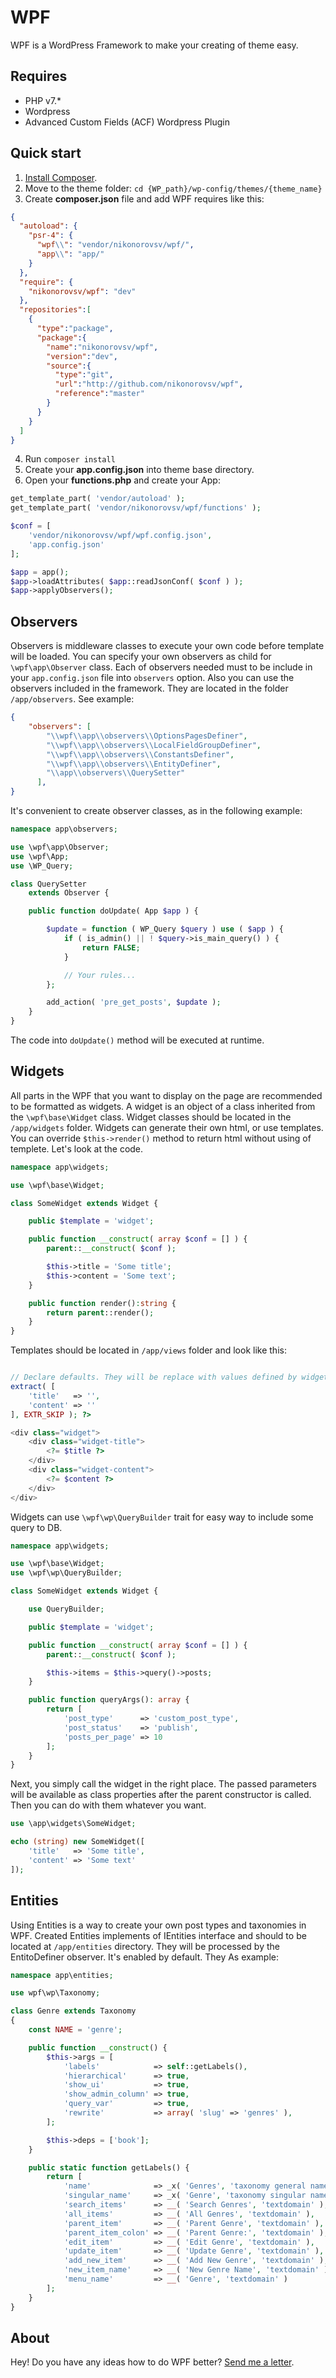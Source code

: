 # WPF
WPF is a WordPress Framework to make your creating of theme easy.

## Requires
* PHP v7.*
* Wordpress
* Advanced Custom Fields (ACF) Wordpress Plugin

## Quick start
1. [Install Composer](https://getcomposer.org/download/).
2. Move to the theme folder: `cd {WP_path}/wp-config/themes/{theme_name}`
3. Create **composer.json** file and add WPF requires like this:
```json
{
  "autoload": {
    "psr-4": {
      "wpf\\": "vendor/nikonorovsv/wpf/",
      "app\\": "app/"
    }
  },
  "require": {
    "nikonorovsv/wpf": "dev"
  },
  "repositories":[
    {
      "type":"package",
      "package":{
        "name":"nikonorovsv/wpf",
        "version":"dev",
        "source":{
          "type":"git",
          "url":"http://github.com/nikonorovsv/wpf",
          "reference":"master"
        }
      }
    }
  ]
}
```
4. Run `composer install`
5. Create your **app.config.json** into theme base directory.
6. Open your **functions.php** and create your App:
```php
get_template_part( 'vendor/autoload' );
get_template_part( 'vendor/nikonorovsv/wpf/functions' );

$conf = [
    'vendor/nikonorovsv/wpf/wpf.config.json',
    'app.config.json'
];

$app = app();
$app->loadAttributes( $app::readJsonConf( $conf ) );
$app->applyObservers();
```
    
## Observers
Observers is middleware classes to execute your own code before template will be loaded. You can specify your own observers as child for `\wpf\app\Observer` class. Each of observers needed must to be include in your `app.config.json` file into `observers` option. Also you can use the observers included in the framework. They are located in the folder `/app/observers`. See example:
```json
{
    "observers": [
        "\\wpf\\app\\observers\\OptionsPagesDefiner",
        "\\wpf\\app\\observers\\LocalFieldGroupDefiner",
        "\\wpf\\app\\observers\\ConstantsDefiner",
        "\\wpf\\app\\observers\\EntityDefiner",
        "\\app\\observers\\QuerySetter"
      ],
}
```
It's convenient to create observer classes, as in the following example:
```php
namespace app\observers;

use \wpf\app\Observer;
use \wpf\App;
use \WP_Query;

class QuerySetter
    extends Observer {

    public function doUpdate( App $app ) {

        $update = function ( WP_Query $query ) use ( $app ) {
            if ( is_admin() || ! $query->is_main_query() ) {
                return FALSE;
            }

            // Your rules...
        };

        add_action( 'pre_get_posts', $update );
    }
}
```
The code into `doUpdate()` method will be executed at runtime.

## Widgets
All parts in the WPF that you want to display on the page are recommended to be formatted as widgets. A widget is an object of a class inherited from the `\wpf\base\Widget` class. Widget classes should be located in the `/app/widgets` folder. Widgets can generate their own html, or use templates. You can override `$this->render()` method to return html without using of templete. Let's look at the code.
```php
namespace app\widgets;

use \wpf\base\Widget;

class SomeWidget extends Widget {

    public $template = 'widget';

    public function __construct( array $conf = [] ) {
        parent::__construct( $conf );

        $this->title = 'Some title';
        $this->content = 'Some text';
    }

    public function render():string {
        return parent::render();
    }
}
```

Templates should be located in `/app/views` folder and look like this:
```php

// Declare defaults. They will be replace with values defined by widget.
extract( [
    'title'   => '',
    'content' => ''
], EXTR_SKIP ); ?>

<div class="widget">
    <div class="widget-title">
        <?= $title ?>
    </div>
    <div class="widget-content">
        <?= $content ?>
    </div>
</div>
```
    
Widgets can use `\wpf\wp\QueryBuilder` trait for easy way to include some query to DB.
```php
namespace app\widgets;

use \wpf\base\Widget;
use \wpf\wp\QueryBuilder;

class SomeWidget extends Widget {

    use QueryBuilder;

    public $template = 'widget';

    public function __construct( array $conf = [] ) {
        parent::__construct( $conf );

        $this->items = $this->query()->posts;
    }

    public function queryArgs(): array {
        return [
            'post_type'      => 'custom_post_type',
            'post_status'    => 'publish',
            'posts_per_page' => 10
        ];
    }
}
```

Next, you simply call the widget in the right place. The passed parameters will be available as class properties after the parent constructor is called. Then you can do with them whatever you want.
```php
use \app\widgets\SomeWidget;

echo (string) new SomeWidget([
    'title'   => 'Some title',
    'content' => 'Some text'
]);
```

## Entities
Using Entities is a way to create your own post types and taxonomies in WPF. Created Entities implements of IEntities interface and should to be located at `/app/entities` directory. They will be processed by the EntitoDefiner observer. It's enabled by default. They As example:
```php
namespace app\entities;

use wpf\wp\Taxonomy;

class Genre extends Taxonomy
{
	const NAME = 'genre';

	public function __construct() {
		$this->args = [
			'labels'            => self::getLabels(),
			'hierarchical'      => true,
			'show_ui'           => true,
			'show_admin_column' => true,
			'query_var'         => true,
			'rewrite'           => array( 'slug' => 'genres' ),
		];

		$this->deps = ['book'];
	}

	public static function getLabels() {
		return [
			'name'              => _x( 'Genres', 'taxonomy general name', 'textdomain' ),
		    'singular_name'     => _x( 'Genre', 'taxonomy singular name', 'textdomain' ),
		    'search_items'      => __( 'Search Genres', 'textdomain' ),
		    'all_items'         => __( 'All Genres', 'textdomain' ),
		    'parent_item'       => __( 'Parent Genre', 'textdomain' ),
		    'parent_item_colon' => __( 'Parent Genre:', 'textdomain' ),
		    'edit_item'         => __( 'Edit Genre', 'textdomain' ),
		    'update_item'       => __( 'Update Genre', 'textdomain' ),
		    'add_new_item'      => __( 'Add New Genre', 'textdomain' ),
		    'new_item_name'     => __( 'New Genre Name', 'textdomain' ),
		    'menu_name'         => __( 'Genre', 'textdomain' )
		];
	}
}
```

## About
Hey! Do you have any ideas how to do WPF better? 
[Send me a letter](mailto:nikonorovsv@gmail.com).
  
    
